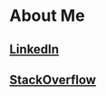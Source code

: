 # About Me

## [LinkedIn](https://www.linkedin.com/in/carlos1colon)

## [StackOverflow](https://stackoverflow.com/users/2961845/webteckie)

